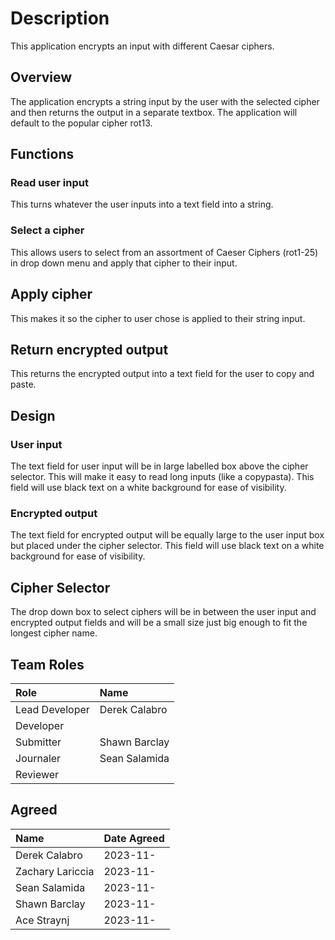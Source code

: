 # Description
This application encrypts an input with different Caesar ciphers.

## Overview
The application encrypts a string input by the user with the selected cipher and then returns the output in a separate textbox. The application will default to the popular cipher rot13.

## Functions
### Read user input 
This turns whatever the user inputs into a text field into a string. 

### Select a cipher
This allows users to select from an assortment of Caeser Ciphers (rot1-25) in drop down menu and apply that cipher to their input.

## Apply cipher
This makes it so the cipher to user chose is applied to their string input.

## Return encrypted output
This returns the encrypted output into a text field for the user to copy and paste.

## Design
### User input
The text field for user input will be in large labelled box above the cipher selector. This will make it easy to read long inputs (like a copypasta). This field will 
use black text on a white background for ease of visibility.

### Encrypted output
The text field for encrypted output will be equally large to the user input box but placed under the cipher selector. This field will use black text on a white 
background for ease of visibility.


## Cipher Selector
The drop down box to select ciphers will be in between the user input and encrypted output fields and will be a small size just big enough to fit the longest cipher 
name.

## Team Roles
| Role           | Name             |
| :---           | :---             |
| Lead Developer | Derek Calabro    |
| Developer      |                  |
| Submitter      | Shawn Barclay    |
| Journaler      | Sean Salamida    |
| Reviewer       |                  |

## Agreed
| Name             | Date Agreed |
| :---             | :---        |
| Derek Calabro    | 2023-11-    |
| Zachary Lariccia | 2023-11-    |
| Sean Salamida    | 2023-11-    |
| Shawn Barclay    | 2023-11-    |
| Ace Straynj      | 2023-11-    |

